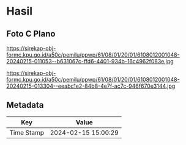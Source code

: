 # Hasil

## Foto C Plano

https://sirekap-obj-formc.kpu.go.id/a50c/pemilu/ppwp/61/08/01/20/01/6108012001048-20240215-011053--b631067c-ffd6-4401-934b-16c4962f083e.jpg

https://sirekap-obj-formc.kpu.go.id/a50c/pemilu/ppwp/61/08/01/20/01/6108012001048-20240215-013304--eeabc1e2-84b8-4e7f-ac7c-946f670e3144.jpg


## Metadata

| Key        | Value               |
| ---------- | ------------------- |
| Time Stamp | 2024-02-15 15:00:29 |



